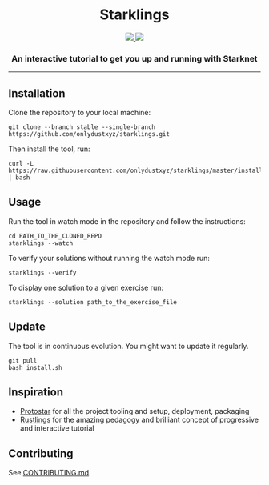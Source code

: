 <div align="center">
  <h1 align="center">Starklings</h1>
  <p align="center">
    <a href="https://discord.gg/onlydust">
        <img src="https://img.shields.io/badge/Discord-6666FF?style=for-the-badge&logo=discord&logoColor=white">
    </a>
    <a href="https://twitter.com/intent/follow?screen_name=onlydust_xyz">
        <img src="https://img.shields.io/badge/Twitter-1DA1F2?style=for-the-badge&logo=twitter&logoColor=white">
    </a>       
  </p>
  
  <h3 align="center">An interactive tutorial to get you up and running with Starknet</h3>
</div>

---

## Installation

Clone the repository to your local machine:

```shell
git clone --branch stable --single-branch https://github.com/onlydustxyz/starklings.git
```

Then install the tool, run:

```shell
curl -L https://raw.githubusercontent.com/onlydustxyz/starklings/master/install.sh | bash
```

## Usage

Run the tool in watch mode in the repository and follow the instructions:

```shell
cd PATH_TO_THE_CLONED_REPO
starklings --watch
```

To verify your solutions without running the watch mode run:

```shell
starklings --verify
```

To display one solution to a given exercise run:

```shell
starklings --solution path_to_the_exercise_file
```

## Update

The tool is in continuous evolution. You might want to update it regularly.

```shell
git pull
bash install.sh
```

## Inspiration

- [Protostar](https://github.com/software-mansion/protostar) for all the project tooling and setup, deployment, packaging
- [Rustlings](https://github.com/rust-lang/rustlings) for the amazing pedagogy and brilliant concept of progressive and interactive tutorial

## Contributing

See [CONTRIBUTING.md](CONTRIBUTING.md).
